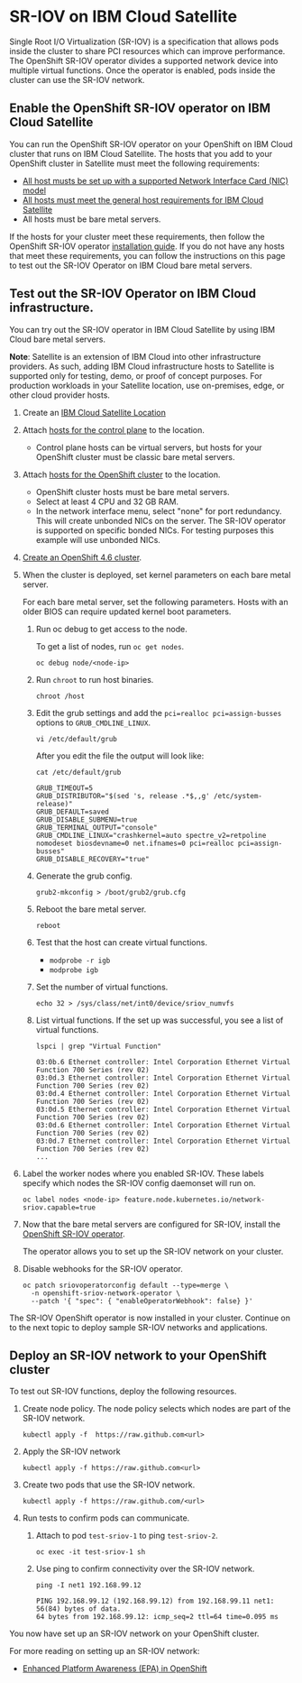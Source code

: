 # SR-IOV on IBM Cloud Satellite

Single Root I/O Virtualization (SR-IOV) is a specification that allows pods inside the cluster to share PCI resources which can improve performance. The OpenShift SR-IOV operator divides a supported network device into multiple virtual functions. Once the operator is enabled, pods inside the cluster can use the SR-IOV network.

## Enable the OpenShift SR-IOV operator on IBM Cloud Satellite

You can run the OpenShift SR-IOV operator on your OpenShift on IBM Cloud cluster that runs on IBM Cloud Satellite. The hosts that you add to your OpenShift cluster in Satellite must meet the following requirements: 
* [All host musts be set up with a supported Network Interface Card (NIC) model](https://docs.openshift.com/container-platform/4.6/networking/hardware_networks/about-sriov.html#supported-devices_about-sriov)
* [All hosts must meet the general host requirements for IBM Cloud Satellite](https://cloud.ibm.com/docs/satellite?topic=satellite-host-reqs)
* All hosts must be bare metal servers.

If the hosts for your cluster meet these requirements, then follow the OpenShift SR-IOV operator [installation guide](https://docs.openshift.com/container-platform/4.6/networking/hardware_networks/installing-sriov-operator.html). If you do not have any hosts that meet these requirements, you can follow the instructions on this page to test out the SR-IOV Operator on IBM Cloud bare metal servers.

## Test out the SR-IOV Operator on IBM Cloud infrastructure.

You can try out the SR-IOV operator in IBM Cloud Satellite by using IBM Cloud bare metal servers. 

**Note**: Satellite is an extension of IBM Cloud into other infrastructure providers. As such, adding IBM Cloud infrastructure hosts to Satellite is supported only for testing, demo, or proof of concept purposes. For production workloads in your Satellite location, use on-premises, edge, or other cloud provider hosts.

1. Create an [IBM Cloud Satellite Location](https://cloud.ibm.com/docs/satellite?topic=satellite-locations#location-create)

2. Attach [hosts for the control plane](https://cloud.ibm.com/docs/satellite?topic=satellite-getting-started#attach-hosts-to-location) to the location.
    * Control plane hosts can be virtual servers, but hosts for your OpenShift cluster must be classic bare metal servers.

3. Attach [hosts for the OpenShift cluster](https://cloud.ibm.com/docs/satellite?topic=satellite-hosts#attach-hosts) to the location.
    * OpenShift cluster hosts must be bare metal servers.
    * Select at least 4 CPU and 32 GB RAM.
    * In the network interface menu, select "none" for port redundancy. This will create unbonded NICs on the server. The SR-IOV operator is supported on specific bonded NICs. For testing purposes this example will use unbonded NICs.

4. [Create an OpenShift 4.6 cluster](https://cloud.ibm.com/docs/satellite?topic=openshift-satellite-clusters).

5. When the cluster is deployed, set kernel parameters on each bare metal server.
   
   For each bare metal server, set the following parameters. Hosts with an older BIOS can require updated kernel boot parameters.
    1. Run oc debug to get access to the node.

        To get a list of nodes, run `oc get nodes`.

        `oc debug node/<node-ip>`

    2. Run `chroot` to run host binaries.

        `chroot /host`

    3. Edit the grub settings and add the `pci=realloc pci=assign-busses` options to `GRUB_CMDLINE_LINUX`.

        `vi /etc/default/grub`

        After you edit the file the output will look like:

        `cat /etc/default/grub`

        ```
        GRUB_TIMEOUT=5
        GRUB_DISTRIBUTOR="$(sed 's, release .*$,,g' /etc/system-release)"
        GRUB_DEFAULT=saved
        GRUB_DISABLE_SUBMENU=true
        GRUB_TERMINAL_OUTPUT="console"
        GRUB_CMDLINE_LINUX="crashkernel=auto spectre_v2=retpoline nomodeset biosdevname=0 net.ifnames=0 pci=realloc pci=assign-busses"
        GRUB_DISABLE_RECOVERY="true"
        ```

    4. Generate the grub config.

        `grub2-mkconfig > /boot/grub2/grub.cfg`

    5. Reboot the bare metal server.

        `reboot`

    6. Test that the host can create virtual functions.

        * `modprobe -r igb`
        * `modprobe igb`

    7. Set the number of virtual functions.
        
        `echo 32 > /sys/class/net/int0/device/sriov_numvfs`

    8. List virtual functions.
        If the set up was successful, you see a list of virtual functions.

        `lspci | grep "Virtual Function"`

        ```
        03:0b.6 Ethernet controller: Intel Corporation Ethernet Virtual Function 700 Series (rev 02)
        03:0d.3 Ethernet controller: Intel Corporation Ethernet Virtual Function 700 Series (rev 02)
        03:0d.4 Ethernet controller: Intel Corporation Ethernet Virtual Function 700 Series (rev 02)
        03:0d.5 Ethernet controller: Intel Corporation Ethernet Virtual Function 700 Series (rev 02)
        03:0d.6 Ethernet controller: Intel Corporation Ethernet Virtual Function 700 Series (rev 02)
        03:0d.7 Ethernet controller: Intel Corporation Ethernet Virtual Function 700 Series (rev 02)
        ...
        ```
6. Label the worker nodes where you enabled SR-IOV. These labels specify which nodes the SR-IOV config daemonset will run on.

    ```
    oc label nodes <node-ip> feature.node.kubernetes.io/network-sriov.capable=true
    ```

7. Now that the bare metal servers are configured for SR-IOV, install the [OpenShift SR-IOV operator](https://docs.openshift.com/container-platform/4.6/networking/hardware_networks/installing-sriov-operator.html).

    The operator allows you to set up the SR-IOV network on your cluster.

8. Disable webhooks for the SR-IOV operator.

    ```
    oc patch sriovoperatorconfig default --type=merge \
      -n openshift-sriov-network-operator \
      --patch '{ "spec": { "enableOperatorWebhook": false} }'
    ```

The SR-IOV OpenShift operator is now installed in your cluster. Continue on to the next topic to deploy sample SR-IOV networks and applications.

## Deploy an SR-IOV network to your OpenShift cluster

To test out SR-IOV functions, deploy the following resources.

1. Create node policy.
    The node policy selects which nodes are part of the SR-IOV network.

    `kubectl apply -f  https://raw.github.com<url>`

2. Apply the SR-IOV network
    
    `kubectl apply -f https://raw.github.com<url>`

3. Create two pods that use the SR-IOV network.
    
    `kubectl apply -f https://raw.github.com/<url>`

4. Run tests to confirm pods can communicate.

    1. Attach to pod `test-sriov-1` to ping `test-sriov-2`. 

        `oc exec -it test-sriov-1 sh`

    2. Use ping to confirm connectivity over the SR-IOV network. 
        
        `ping -I net1 192.168.99.12`

        ```
        PING 192.168.99.12 (192.168.99.12) from 192.168.99.11 net1: 56(84) bytes of data.
        64 bytes from 192.168.99.12: icmp_seq=2 ttl=64 time=0.095 ms
        ```

You now have set up an SR-IOV network on your OpenShift cluster.

For more reading on setting up an SR-IOV network:

* [Enhanced Platform Awareness (EPA) in OpenShift](https://medium.com/swlh/enhanced-platform-awareness-epa-in-openshift-part-iv-sr-iov-dpdk-and-rdma-1cc894c4b7d0) 
    